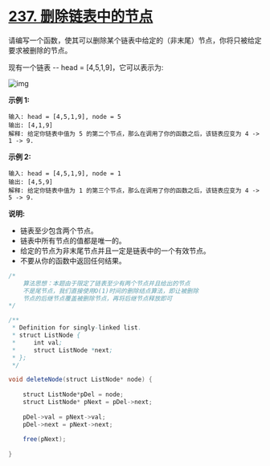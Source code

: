 # [237. 删除链表中的节点](https://leetcode-cn.com/problems/delete-node-in-a-linked-list/)

请编写一个函数，使其可以删除某个链表中给定的（非末尾）节点，你将只被给定要求被删除的节点。

现有一个链表 -- head = [4,5,1,9]，它可以表示为:

![img](https://assets.leetcode-cn.com/aliyun-lc-upload/uploads/2019/01/19/237_example.png)

 

**示例 1:**

```
输入: head = [4,5,1,9], node = 5
输出: [4,1,9]
解释: 给定你链表中值为 5 的第二个节点，那么在调用了你的函数之后，该链表应变为 4 -> 1 -> 9.
```

**示例 2:**

```
输入: head = [4,5,1,9], node = 1
输出: [4,5,9]
解释: 给定你链表中值为 1 的第三个节点，那么在调用了你的函数之后，该链表应变为 4 -> 5 -> 9.
```

 

**说明:**

- 链表至少包含两个节点。
- 链表中所有节点的值都是唯一的。
- 给定的节点为非末尾节点并且一定是链表中的一个有效节点。
- 不要从你的函数中返回任何结果。



```java
/*
    算法思想：本题由于限定了链表至少有两个节点并且给出的节点
    不是尾节点，我们直接使用O(1)时间的删除结点算法，即让被删除
    节点的后继节点覆盖被删除节点，再将后继节点释放即可
*/

/**
 * Definition for singly-linked list.
 * struct ListNode {
 *     int val;
 *     struct ListNode *next;
 * };
 */

void deleteNode(struct ListNode* node) {
   
    struct ListNode*pDel = node;
    struct ListNode* pNext = pDel->next;
    
    pDel->val = pNext->val;
    pDel->next = pNext->next;
    
    free(pNext);
    
}
```

